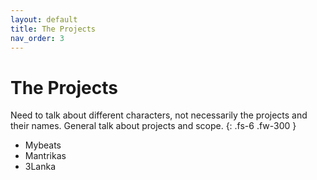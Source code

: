 ```yaml
---
layout: default
title: The Projects
nav_order: 3
---
```

# The Projects
Need to talk about different characters, not necessarily the projects and their names. General talk about projects and scope.
{: .fs-6 .fw-300 }
- Mybeats
- Mantrikas
- 3Lanka